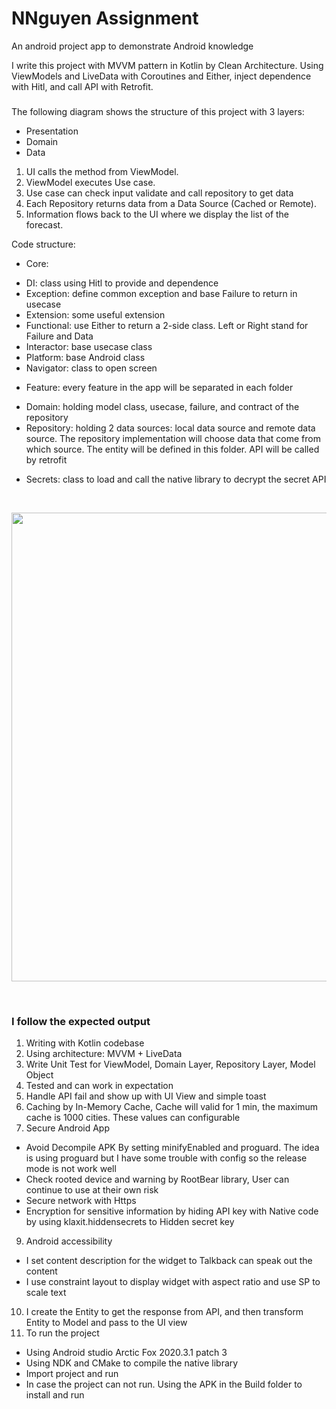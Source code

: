 # NNguyen Assignment
An android project app to demonstrate Android knowledge

I write this project with MVVM pattern in Kotlin by Clean Architecture. Using ViewModels and LiveData with Coroutines and Either, inject dependence with Hitl, and call API with Retrofit.

### 
The following diagram shows the structure of this project with 3 layers:
- Presentation
- Domain
- Data

1. UI calls the method from ViewModel.
2. ViewModel executes Use case.
3. Use case can check input validate and call repository to get data
4. Each Repository returns data from a Data Source (Cached or Remote).
5. Information flows back to the UI where we display the list of the forecast.

Code structure:
  + Core: 
   - DI: class using Hitl to provide and dependence
   - Exception: define common exception and base Failure to return in usecase
   - Extension: some useful extension
   - Functional: use Either to return a 2-side class. Left or Right stand for Failure and Data
   - Interactor: base usecase class
   - Platform: base Android class
   - Navigator: class to open screen
  + Feature: every feature in the app will be separated in each folder
   - Domain: holding model class, usecase, failure, and contract of the repository
   - Repository: holding 2 data sources: local data source and remote data source. The repository implementation will choose data that come from which source. The entity will be defined in this folder. API will be called by retrofit
  + Secrets: class to load and call the native library to decrypt the secret API  
   
<br>
<p align="center">
  <img src="https://blog.cleancoder.com/uncle-bob/images/2012-08-13-the-clean-architecture/CleanArchitecture.jpg" width="750"/>
</p>
<br>

### I follow the expected output 

1. Writing with Kotlin codebase
2. Using architecture: MVVM + LiveData
3. Write Unit Test for ViewModel, Domain Layer, Repository Layer, Model Object
4. Tested and can work in expectation
5. Handle API fail and show up with UI View and simple toast
6. Caching by In-Memory Cache, Cache will valid for 1 min, the maximum cache is 1000 cities. These values can configurable
8. Secure Android App
 - Avoid Decompile APK By setting minifyEnabled and proguard. The idea is using proguard but I have some trouble with config so the release mode is not work well
 - Check rooted device and warning by RootBear library, User can continue to use at their own risk
 - Secure network with Https
 - Encryption for sensitive information by hiding API key with Native code by using klaxit.hiddensecrets to Hidden secret key
9. Android accessibility 
 - I set content description for the widget to Talkback can speak out the content
 - I use constraint layout to display widget with aspect ratio and use SP to scale text
10. I create the Entity to get the response from API, and then transform Entity to Model and pass to the UI view 
11. To run the project
  - Using Android studio Arctic Fox 2020.3.1 patch 3
  - Using NDK and CMake to compile the native library 
  - Import project and run
  - In case the project can not run. Using the APK in the Build folder to install and run

